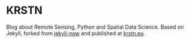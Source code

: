 # KRSTN

Blog about Remote Sensing, Python and Spatial Data Science. Based on Jekyll, forked from [jekyll-now](https://github.com/barryclark/jekyll-now) and published at [krstn.eu](http://krstn.eu).
